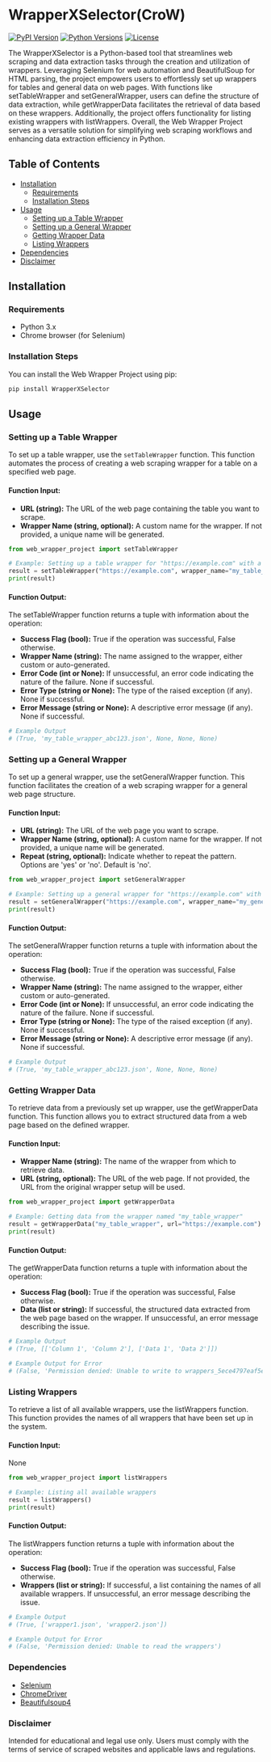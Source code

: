 # WrapperXSelector(CroW)

[![PyPI Version](https://img.shields.io/pypi/v/WrapperXSelector.svg)](https://pypi.org/project/WrapperXSelector/)
[![Python Versions](https://img.shields.io/pypi/pyversions/WrapperXSelector.svg)](https://pypi.org/project/WrapperXSelector/)
[![License](https://img.shields.io/pypi/l/WrapperXSelector.svg)](https://opensource.org/licenses/MIT)

The WrapperXSelector is a Python-based tool that streamlines web scraping and data extraction tasks through the creation and utilization of wrappers. 
Leveraging Selenium for web automation and BeautifulSoup for HTML parsing, the project empowers users to effortlessly set up wrappers for tables and general 
data on web pages. With functions like setTableWrapper and setGeneralWrapper, users can define the structure of data extraction, while getWrapperData 
facilitates the retrieval of data based on these wrappers. Additionally, the project offers functionality for listing existing wrappers with listWrappers. 
Overall, the Web Wrapper Project serves as a versatile solution for simplifying web scraping workflows and enhancing data extraction efficiency in Python.
## Table of Contents

- [Installation](#installation)
  - [Requirements](#requirements)
  - [Installation Steps](#installation-steps)
- [Usage](#usage)
  - [Setting up a Table Wrapper](#setting-up-a-table-wrapper)
  - [Setting up a General Wrapper](#setting-up-a-general-wrapper)
  - [Getting Wrapper Data](#getting-wrapper-data)
  - [Listing Wrappers](#listing-wrappers)
- [Dependencies](#dependencies)
- [Disclaimer](#disclaimer)

## Installation

### Requirements

- Python 3.x
- Chrome browser (for Selenium)

### Installation Steps

You can install the Web Wrapper Project using pip:

```bash
pip install WrapperXSelector
```

## Usage

### Setting up a Table Wrapper

To set up a table wrapper, use the `setTableWrapper` function. This function automates the process of creating a web scraping wrapper for a table on a specified web page.

#### Function Input:

- **URL (string):** The URL of the web page containing the table you want to scrape.
- **Wrapper Name (string, optional):** A custom name for the wrapper. If not provided, a unique name will be generated.

```python
from web_wrapper_project import setTableWrapper

# Example: Setting up a table wrapper for "https://example.com" with a custom name
result = setTableWrapper("https://example.com", wrapper_name="my_table_wrapper")
print(result)
```

#### Function Output:

The setTableWrapper function returns a tuple with information about the operation:

- **Success Flag (bool):** True if the operation was successful, False otherwise.
- **Wrapper Name (string):** The name assigned to the wrapper, either custom or auto-generated.
- **Error Code (int or None):** If unsuccessful, an error code indicating the nature of the failure. None if successful.
- **Error Type (string or None):** The type of the raised exception (if any). None if successful.
- **Error Message (string or None):** A descriptive error message (if any). None if successful.

```python
# Example Output
# (True, 'my_table_wrapper_abc123.json', None, None, None)
```



### Setting up a General Wrapper

To set up a general wrapper, use the setGeneralWrapper function. This function facilitates the creation of a web scraping wrapper for a general web page structure.

#### Function Input:

- **URL (string):** The URL of the web page you want to scrape.
- **Wrapper Name (string, optional):** A custom name for the wrapper. If not provided, a unique name will be generated.
- **Repeat (string, optional):** Indicate whether to repeat the pattern. Options are 'yes' or 'no'. Default is 'no'.

```python
from web_wrapper_project import setGeneralWrapper

# Example: Setting up a general wrapper for "https://example.com" with a custom name and repeat pattern
result = setGeneralWrapper("https://example.com", wrapper_name="my_general_wrapper", repeat="yes")
print(result)
```

#### Function Output:

The setGeneralWrapper function returns a tuple with information about the operation:

- **Success Flag (bool):** True if the operation was successful, False otherwise.
- **Wrapper Name (string):** The name assigned to the wrapper, either custom or auto-generated.
- **Error Code (int or None):** If unsuccessful, an error code indicating the nature of the failure. None if successful.
- **Error Type (string or None):** The type of the raised exception (if any). None if successful.
- **Error Message (string or None):** A descriptive error message (if any). None if successful.

```python
# Example Output
# (True, 'my_table_wrapper_abc123.json', None, None, None)
```




### Getting Wrapper Data

To retrieve data from a previously set up wrapper, use the getWrapperData function. This function allows you to extract structured data from a web page based on the defined wrapper.

#### Function Input:

- **Wrapper Name (string):** The name of the wrapper from which to retrieve data.
- **URL (string, optional):** The URL of the web page. If not provided, the URL from the original wrapper setup will be used.

```python
from web_wrapper_project import getWrapperData

# Example: Getting data from the wrapper named "my_table_wrapper"
result = getWrapperData("my_table_wrapper", url="https://example.com")
print(result)
```

#### Function Output:

The getWrapperData function returns a tuple with information about the operation:

- **Success Flag (bool):** True if the operation was successful, False otherwise.
- **Data (list or string):** If successful, the structured data extracted from the web page based on the wrapper. If unsuccessful, an error message describing the issue.

```python
# Example Output
# (True, [['Column 1', 'Column 2'], ['Data 1', 'Data 2']])

# Example Output for Error
# (False, 'Permission denied: Unable to write to wrappers_5ece4797eaf5e')

```







### Listing Wrappers

To retrieve a list of all available wrappers, use the listWrappers function. This function provides the names of all wrappers that have been set up in the system.

#### Function Input:

None

```python
from web_wrapper_project import listWrappers

# Example: Listing all available wrappers
result = listWrappers()
print(result)
```

#### Function Output:

The listWrappers function returns a tuple with information about the operation:

- **Success Flag (bool):** True if the operation was successful, False otherwise.
- **Wrappers (list or string):** If successful, a list containing the names of all available wrappers. If unsuccessful, an error message describing the issue.

```python
# Example Output
# (True, ['wrapper1.json', 'wrapper2.json'])

# Example Output for Error
# (False, 'Permission denied: Unable to read the wrappers')

```


### Dependencies

- [Selenium](https://pypi.org/project/selenium/)
- [ChromeDriver](https://pypi.org/project/webdriver-manager/)
- [Beautifulsoup4](https://pypi.org/project/beautifulsoup4/)

### Disclaimer

Intended for educational and legal use only. Users must comply with the terms of service of scraped websites and applicable laws and regulations.

